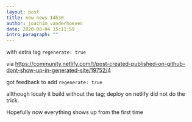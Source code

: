 ```yaml
---
layout: post
title: new news 14h30
author: joachim_vanderhoeven
date: 2020-08-04 15:11:59
intro_paragraph: ""
---
```


with extra tag `regenerate: true`  

via https://community.netlify.com/t/post-created-published-on-github-dont-show-up-in-generated-site/19752/4

got feedback to add `regenerate: true`

allthough localy it build without the tag; deploy on netlify did not do the trick.

Hopefully now everything shows up from the first time